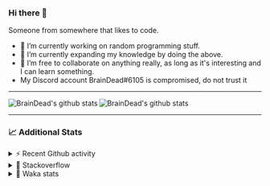 ### Hi there 👋

Someone from somewhere that likes to code.

- 🔭 I’m currently working on random programming stuff.
- 🌱 I’m currently expanding my knowledge by doing the above.
- 👯 I’m free to collaborate on anything really, as long as it's interesting and I can learn something.
- My Discord account BrainDead#6105 is compromised, do not trust it
<hr>


<img alt="BrainDead's github stats" align="left" src="https://github-readme-stats.vercel.app/api?username=albertopoljak&count_private=true&show_icons=true&theme=radical&hide_border=true"/>
<img alt="BrainDead's github stats" align="left" src="https://github-readme-stats.vercel.app/api/top-langs/?username=albertopoljak&layout=compact&theme=radical&hide_border=true&card_width=250"/>
<br clear="left"/>

<hr>

### 📈 Additional Stats

<details>
  <summary>⚡ Recent Github activity</summary>
  <br/>

  <!--START_SECTION:activity-->
1. ❗️ Closed issue [#15](https://github.com/albertopoljak/Licensy/issues/15) in [albertopoljak/Licensy](https://github.com/albertopoljak/Licensy)
2. ❗️ Closed issue [#16](https://github.com/albertopoljak/Licensy/issues/16) in [albertopoljak/Licensy](https://github.com/albertopoljak/Licensy)
3. ❗️ Closed issue [#26](https://github.com/albertopoljak/Licensy/issues/26) in [albertopoljak/Licensy](https://github.com/albertopoljak/Licensy)
4. 🗣 Commented on [#31](https://github.com/albertopoljak/Licensy/issues/31) in [albertopoljak/Licensy](https://github.com/albertopoljak/Licensy)
5. 🗣 Commented on [#30](https://github.com/albertopoljak/Licensy/issues/30) in [albertopoljak/Licensy](https://github.com/albertopoljak/Licensy)
  <!--END_SECTION:activity-->
</details>

<details>
  <summary>👀 Stackoverflow</summary>

  [![Omid Nikrah StackOverflow](https://github-readme-stackoverflow.vercel.app/?userID=11311072&theme=dark)](https://stackoverflow.com/users/11311072/braindead)

</details>

<details>
  <summary>🤖 Waka stats</summary>
  <br/>

  <!--START_SECTION:waka-->
![Profile Views](http://img.shields.io/badge/Profile%20Views-1-blue)

![Lines of code](https://img.shields.io/badge/From%20Hello%20World%20I%27ve%20Written-273652%20lines%20of%20code-blue)

**🐱 My Github Data** 

> 🏆 685 Contributions in the Year 2021
 > 
> 📦 148.8 kB Used in Github's Storage 
 > 
> 💼 Opted to Hire
 > 
> 📜 33 Public Repositories 
 > 
> 🔑 8 Private Repositories  
 > 
**I'm an Early 🐤** 

```text
🌞 Morning    139 commits    ████░░░░░░░░░░░░░░░░░░░░░   18.96% 
🌆 Daytime    286 commits    █████████░░░░░░░░░░░░░░░░   39.02% 
🌃 Evening    210 commits    ███████░░░░░░░░░░░░░░░░░░   28.65% 
🌙 Night      98 commits     ███░░░░░░░░░░░░░░░░░░░░░░   13.37%

```
📅 **I'm Most Productive on Tuesday** 

```text
Monday       107 commits    ███░░░░░░░░░░░░░░░░░░░░░░   14.6% 
Tuesday      147 commits    █████░░░░░░░░░░░░░░░░░░░░   20.05% 
Wednesday    144 commits    █████░░░░░░░░░░░░░░░░░░░░   19.65% 
Thursday     128 commits    ████░░░░░░░░░░░░░░░░░░░░░   17.46% 
Friday       72 commits     ██░░░░░░░░░░░░░░░░░░░░░░░   9.82% 
Saturday     59 commits     ██░░░░░░░░░░░░░░░░░░░░░░░   8.05% 
Sunday       76 commits     ██░░░░░░░░░░░░░░░░░░░░░░░   10.37%

```


📊 **This Week I Spent My Time On** 

```text
💬 Programming Languages: 
Python                   16 hrs 26 mins      █████████████████░░░░░░░░   69.27% 
XML                      3 hrs 52 mins       ████░░░░░░░░░░░░░░░░░░░░░   16.32% 
Other                    2 hrs 7 mins        ██░░░░░░░░░░░░░░░░░░░░░░░   8.94% 
JavaScript               1 hr 2 mins         █░░░░░░░░░░░░░░░░░░░░░░░░   4.4% 
reStructuredText         9 mins              ░░░░░░░░░░░░░░░░░░░░░░░░░   0.66%

🐱‍💻 Projects: 
odoo_14_fresh            23 hrs 37 mins      █████████████████████████   99.58% 
zara                     3 mins              ░░░░░░░░░░░░░░░░░░░░░░░░░   0.27% 
culjak                   1 min               ░░░░░░░░░░░░░░░░░░░░░░░░░   0.09% 
delecto                  0 secs              ░░░░░░░░░░░░░░░░░░░░░░░░░   0.05% 
glovia_custom_addons     0 secs              ░░░░░░░░░░░░░░░░░░░░░░░░░   0.01%

💻 Operating System: 
Linux                    23 hrs 43 mins      █████████████████████████   100.0%

```

**I Mostly Code in Python** 

```text
Python                   29 repos            ███████████████████░░░░░░   78.38% 
Java                     4 repos             ██░░░░░░░░░░░░░░░░░░░░░░░   10.81% 
HTML                     2 repos             █░░░░░░░░░░░░░░░░░░░░░░░░   5.41% 
TypeScript               1 repo              ░░░░░░░░░░░░░░░░░░░░░░░░░   2.7% 
JavaScript               1 repo              ░░░░░░░░░░░░░░░░░░░░░░░░░   2.7%

```



 Last Updated on 18/11/2021
<!--END_SECTION:waka-->
</details>
